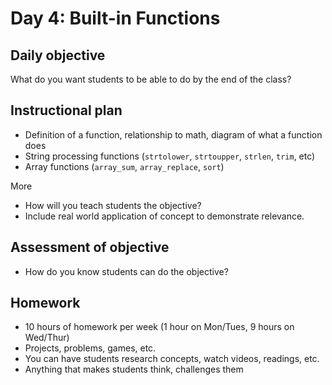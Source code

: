 # Day 4: Built-in Functions

## Daily objective

What do you want students to be able to do by the end of the class?

## Instructional plan

* Definition of a function, relationship to math, diagram of what a function does
* String processing functions (`strtolower`, `strtoupper`, `strlen`, `trim`, etc)
* Array functions (`array_sum`, `array_replace`, `sort`)

More

* How will you teach students the objective?
* Include real world application of concept to demonstrate relevance.

## Assessment of objective

* How do you know students can do the objective?

## Homework

* 10 hours of homework per week (1 hour on Mon/Tues, 9 hours on Wed/Thur)
* Projects, problems, games, etc.
* You can have students research concepts, watch videos, readings, etc.
* Anything that makes students think, challenges them
